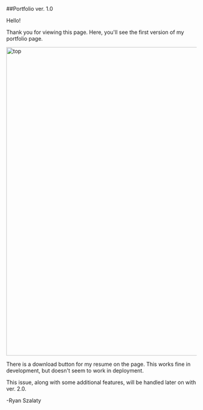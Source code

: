 ##Portfolio ver. 1.0

Hello!

Thank you for viewing this page. Here, you'll see the first version of my portfolio page. 

<img width="815" alt="top" src="https://user-images.githubusercontent.com/64384242/166129384-560c56eb-971f-45d4-b099-dd229d406878.png">

There is a download button for my resume on the page. This works fine in development, but doesn't seem to work in deployment. 

This issue, along with some additional features, will be handled later on with ver. 2.0.

-Ryan Szalaty

